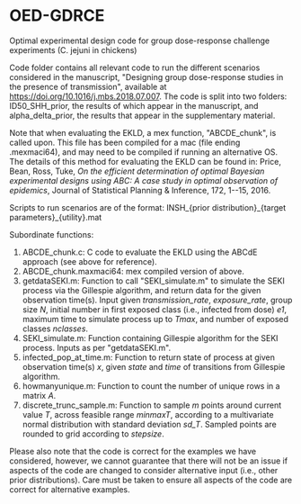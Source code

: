 # OED-GDRCE
Optimal experimental design code for group dose-response challenge experiments (C. jejuni in chickens)

Code folder contains all relevant code to run the different scenarios considered in the manuscript, "Designing group dose-response studies in the presence of transmission", available at <https://doi.org/10.1016/j.mbs.2018.07.007>. The code is split into two folders: ID50_SHH_prior, the results of which appear in the manuscript, and alpha_delta_prior, the results that appear in the supplementary material.

Note that when evaluating the EKLD, a mex function, "ABCDE\_chunk", is called upon. This file has been compiled for a mac (file ending .mexmaci64), and may need to be compiled if running an alternative OS. The details of this method for evaluating the EKLD can be found in: Price, Bean, Ross, Tuke, _On the efficient determination of optimal Bayesian experimental designs using ABC: A case study in optimal observation of epidemics_, Journal of Statistical Planning & Inference, 172, 1--15, 2016.

Scripts to run scenarios are of the format: INSH\_{prior distribution}\_{target parameters}\_{utility}.mat


Subordinate functions: 
1. ABCDE\_chunk.c: C code to evaluate the EKLD using the ABCdE approach (see above for reference).
2. ABCDE\_chunk.maxmaci64: mex compiled version of above.
3. getdataSEKI.m: Function to call "SEKI\_simulate.m" to simulate the SEKI process via the Gillespie algorithm, and return data for the given observation time(s). Input given _transmission\_rate_, _exposure\_rate_, group size _N_, initial number in first exposed class (i.e., infected from dose) _e1_, maximum time to simulate process up to _Tmax_,  and number of exposed classes _nclasses_.
4. SEKI\_simulate.m: Function containing Gillespie algorithm for the SEKI process. Inputs as per "getdataSEKI.m".
5. infected\_pop\_at\_time.m: Function to return state of process at given observation time(s) _x_, given _state_ and _time_ of transitions from Gillespie algorithm.
6. howmanyunique.m: Function to count the number of unique rows in a matrix _A_.
7. discrete\_trunc\_sample.m: Function to sample _m_ points around current value _T_, across feasible range _minmaxT_, according to a multivariate normal distribution with standard deviation _sd\_T_. Sampled points are rounded to grid according to _stepsize_.



Please also note that the code is correct for the examples we have considered, however, we cannot guarantee that there will not be an issue if aspects of the code are changed to consider alternative input (i.e., other prior distributions). Care must be taken to ensure all aspects of the code are correct for alternative examples.
